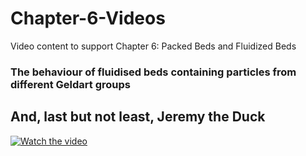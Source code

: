 # Chapter-6-Videos
Video content to support Chapter 6: Packed Beds and Fluidized Beds


### The behaviour of fluidised beds containing particles from different Geldart groups


## And, last but not least, Jeremy the Duck




[![Watch the video](https://img.youtube.com/vi/av40qcneOc8/sddefault.jpg)](https://www.youtube.com/watch?v=av40qcneOc8)

